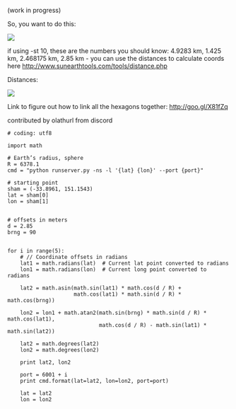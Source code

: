 (work in progress)

So, you want to do this:

![](http://i.imgur.com/soznlqc.png)

 if using -st 10, these are the numbers you should know: 4.9283 km, 1.425 km, 2.468175 km, 2.85 km - you can use the distances to calculate coords here http://www.sunearthtools.com/tools/distance.php

Distances:

![](http://i.imgur.com/ZHSo3GN.png)

Link to figure out how to link all the hexagons together: http://goo.gl/X81fZq

contributed by olathurl from discord

```
# coding: utf8

import math

# Earth’s radius, sphere
R = 6378.1
cmd = "python runserver.py -ns -l '{lat} {lon}' --port {port}"

# starting point
sham = (-33.8961, 151.1543)
lat = sham[0]
lon = sham[1]


# offsets in meters
d = 2.85
brng = 90


for i in range(5):
    # // Coordinate offsets in radians
    lat1 = math.radians(lat)  # Current lat point converted to radians
    lon1 = math.radians(lon)  # Current long point converted to radians

    lat2 = math.asin(math.sin(lat1) * math.cos(d / R) +
                     math.cos(lat1) * math.sin(d / R) * math.cos(brng))

    lon2 = lon1 + math.atan2(math.sin(brng) * math.sin(d / R) * math.cos(lat1),
                             math.cos(d / R) - math.sin(lat1) * math.sin(lat2))

    lat2 = math.degrees(lat2)
    lon2 = math.degrees(lon2)

    print lat2, lon2

    port = 6001 + i
    print cmd.format(lat=lat2, lon=lon2, port=port)

    lat = lat2
    lon = lon2
```